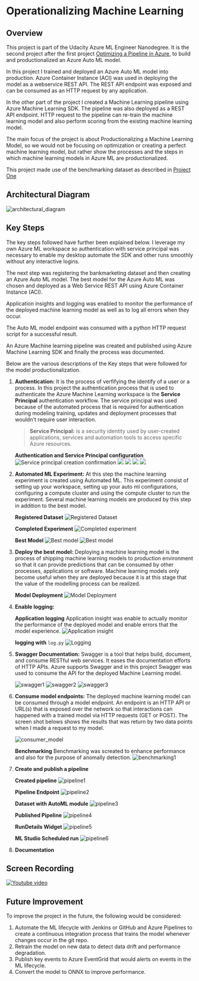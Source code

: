 # Operationalizing Machine Learning

## Overview
This project is part of the Udacity Azure ML Engineer Nanodegree. It is the second project after the first project [Optimizing a Pipeline in Azure](https://github.com/donjude/nd00333_AZMLND_Optimizing_a_Pipeline_in_Azure-Solution), to build and productionalized an Azure Auto ML model.

In this project I trained and deployed an Azure Auto ML model into production. Azure Container Instance (ACI) was used in deploying the model as a webservice REST API. The REST API endpoint was exposed and can be consumed as an HTTP request by any application.

In the other part of the project I created a Machine Learning pipeline using Azure Machine Learning SDK. The pipeline was also deployed as a REST API endpoint. HTTP request to the pipeline can re-train the machine learning model and also perform scoring from the existing machine learning model.

The main focus of the project is about Productionalizing a Machine Learning Model, so we would not be focusing on optimization or creating a perfect machine learning model, but rather show the processes and the steps in which machine learning models in Azure ML are productionalized.

This project made use of the benchmarking dataset as described in [Project One](https://github.com/donjude/nd00333_AZMLND_Optimizing_a_Pipeline_in_Azure-Solution)

## Architectural Diagram
![architectural_diagram](images/project2_pipeline.png)

## Key Steps
The key steps followed have further been explained below. I leverage my own Azure ML workspace so authentication with service principal was necessary to enable my desktop automate the SDK and other runs smoothly without any interactive logins.

The next step was registering the bankmarketing dataset and then creating an Azure Auto ML model. The best model for the Azure Auto ML was chosen and deployed as a Web Service REST API using Azure Container Instance (ACI).

Application insights and logging was enabled to monitor the performance of the deployed machine learning model as well as to log all errors when they occur.

The Auto ML model endpoint was consumed with a python HTTP request script for a successful result.

An Azure Machine learning pipeline was created and published using Azure Machine Learning SDK and finally the process was documented.


Below are the various descriptions of the Key steps that were followed for the model productionalization.

1. **Authentication:** It is the process of verfifying the identify of a user or a process. In this project the authentication process that is used to authenticate the Azure Machine Learning workspace is the **Service Principal** authentication workflow. The service principal was used because of the automated process that is required for authentication during modeling training, updates and deployment processes that wouldn't require user interaction.

    > **Service Principal:** is a security identity used by user-created applications, services and automation tools to access specific Azure resources.


    **Authentication and Service Principal configuration**
![Service principal creation confirmation](images/service_p1.png)
![](images/service_p2.png)
![](images/service_p3.png)
![](images/service_p4.png)
![](images/service_p5.png)



2. **Automated ML Experiment:** At this step the machine learning experiment is created using Automated ML. This experiment consist of setting up your workspace, setting up your auto ml configurations, configuring a compute cluster and using the compute cluster to run the experiment. Several machine learning models are produced by this step in addition to the best model.


    **Registered Dataset**
    ![Registered Dataset](images/dataset1.png)


    **Completed Experiment**
    ![Completed experiment](images/experiment1.png)


    **Best Model**
    ![Best model](images/best_model1.png)
    ![Best model](images/best_model2.png)


3. **Deploy the best model:** Deploying a machine learning model is the process of shipping machine learning models to production environment so that it can provide predictions that can be consumed by other processes, applications or software. Machine learning models only become useful when they are deployed because it is at this stage that the value of the modelling process can be realized.

    **Model Deployment**
    ![Model Deployment](images/deploy2.png)



4. **Enable logging:**

    **Application logging**
    Application insight was enable to actually monitor the performance of the deployed model and enable errors that the model experience.
    ![Application insight](images/appinsight1.png)

    **logging with** `log.py`
    ![Logging](images/logging1.png)


5. **Swagger Documentation:** Swagger is a tool that helps build, document, and consume RESTful web services. It eases the documentation efforts of HTTP APIs. Azure supports Swagger and in this project Swagger was used to consume the API for the deployed Machine Learning model.

    ![swagger1](images/swagger1.png)
    ![swagger2](images/swagger2.png)
    ![swagger3](images/swagger3.png)



6. **Consume model endpoints:** The deployed machine learning model can be consumed through a model endpoint. An endpoint is an HTTP API or URL(s) that is exposed over the network so that interactions can happened with a trained model via HTTP requests (GET or POST). The screen shot belows shows the results that was return by two data points when I made a request to my model.

    ![consumer_model](images/consumer_model.png)

    **Benchmarking** Benchmarking was screated to enhance performance and also for the purpose of anomally detection.
    ![benchmarking1](images/benchmarking1.png)


7. **Create and publish a pipeline**
    
    **Created pipeline**
    ![pipeline1](images/pipeline1.png)

    **Pipeline Endpoint**
    ![pipeline2](images/pipeline2.png)

    **Dataset with AutoML module**
    ![pipeline3](images/pipeline3.png)

    **Published Pipeline**
    ![pipeline4](images/pipeline4.png)

    **RunDetails Widget**
    ![pipeline5](images/pipeline5.png)  

    **ML Studio Scheduled run**
    ![pipeline6](images/schedule_run.png)


8. **Documentation**

## Screen Recording

[![Youtube video](images/youtube.png)](https://www.youtube.com/watch?v=FPQz4voAjTg)

## Future Improvement
To improve the project in the future, the following would be considered:
1. Automate the ML lifecycle with Jenkins or GitHub and Azure Pipelines to create a continuous integration process that trains the model whenever changes occur in the git repo.
2. Retrain the model on new data to detect data drift and performance degradation.
3. Publish key events to Azure EventGrid that would alerts on events in the ML lifecycle.
4. Convert the model to ONNX to improve performance.

